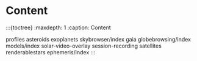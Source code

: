 # Content

:::{toctree}
:maxdepth: 1
:caption: Content

profiles
asteroids
exoplanets
skybrowser/index
gaia
globebrowsing/index
models/index
solar-video-overlay
session-recording
satellites
renderablestars
ephemeris/index
:::
